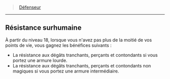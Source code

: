 ﻿---
!GenericItem
Name: Résistance surhumaine
Id: fighter_defender_hd.md#résistance-surhumaine
ParentLink: fighter_defender_hd.md#défenseur
ParentName: Défenseur
NameLevel: 2
Attributes: {}
---
> [Défenseur](hd_fighter_defender.md)

---

## Résistance surhumaine

À partir du niveau 18, lorsque vous n'avez pas plus de la moitié de vos points de vie, vous gagnez les bénéfices suivants :

* La résistance aux dégâts tranchants, perçants et contondants si vous portez une armure lourde.
* La résistance aux dégâts tranchants, perçants et contondants non magiques si vous portez une armure intermédiaire.

